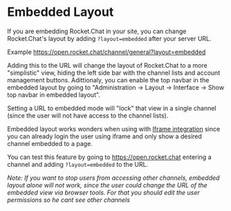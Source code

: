 # Embedded Layout

If you are embedding Rocket.Chat in your site, you can change Rocket.Chat's layout by adding `?layout=embedded` after your server URL.

Example <https://open.rocket.chat/channel/general?layout=embedded>

Adding this to the URL will change the layout of Rocket.Chat to a more "simplistic" view, hiding the left side bar with the channel lists and account management buttons. Adittionaly, you can enable the top navbar in the embedded layout by going to "Administration -> Layout -> Interface -> Show top navbar in embedded layout".

Setting a URL to embedded mode will "lock" that view in a single channel (since the user will not have access to the channel lists).

Embedded layout works wonders when using with [Iframe integration](../iframe-integration) since you can already login the user using iframe and only show a desired channel embedded to a page.

You can test this feature by going to <https://open.rocket.chat> entering a channel and adding `?layout=embedded` to the URL.

_Note: If you want to stop users from accessing other channels, embedded layout alone will not work, since the user could change the URL of the embedded view via browser tools. For that you should edit the user permissions so he cant see other channels_

